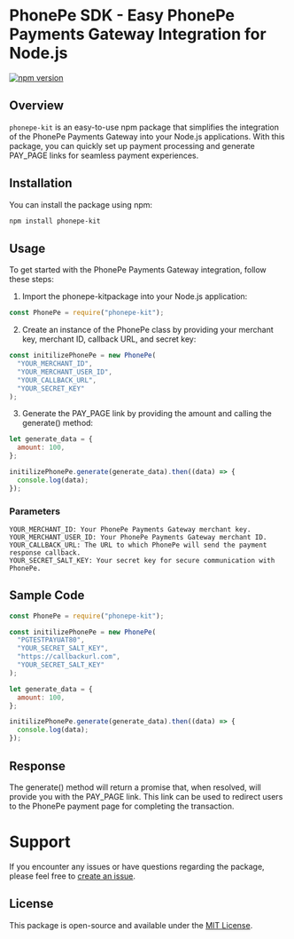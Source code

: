 # PhonePe SDK - Easy PhonePe Payments Gateway Integration for Node.js

[![npm version](https://badge.fury.io/js/phonepe-kit.svg)](https://badge.fury.io/js/phonepe-kit)

## Overview

`phonepe-kit` is an easy-to-use npm package that simplifies the integration of the PhonePe Payments Gateway into your Node.js applications. With this package, you can quickly set up payment processing and generate PAY_PAGE links for seamless payment experiences.

## Installation

You can install the package using npm:

```bash
npm install phonepe-kit
```

## Usage

To get started with the PhonePe Payments Gateway integration, follow these steps:

1. Import the phonepe-kitpackage into your Node.js application:

```javascript
const PhonePe = require("phonepe-kit");
```

2. Create an instance of the PhonePe class by providing your merchant key, merchant ID, callback URL, and secret key:

```javascript
const initilizePhonePe = new PhonePe(
  "YOUR_MERCHANT_ID",
  "YOUR_MERCHANT_USER_ID",
  "YOUR_CALLBACK_URL",
  "YOUR_SECRET_KEY"
);
```

3. Generate the PAY_PAGE link by providing the amount and calling the generate() method:

```javascript
let generate_data = {
  amount: 100,
};

initilizePhonePe.generate(generate_data).then((data) => {
  console.log(data);
});
```

### Parameters

    YOUR_MERCHANT_ID: Your PhonePe Payments Gateway merchant key.
    YOUR_MERCHANT_USER_ID: Your PhonePe Payments Gateway merchant ID.
    YOUR_CALLBACK_URL: The URL to which PhonePe will send the payment response callback.
    YOUR_SECRET_SALT_KEY: Your secret key for secure communication with PhonePe.

## Sample Code

```javascript
const PhonePe = require("phonepe-kit");

const initilizePhonePe = new PhonePe(
  "PGTESTPAYUAT80",
  "YOUR_SECRET_SALT_KEY",
  "https://callbackurl.com",
  "YOUR_SECRET_SALT_KEY"
);

let generate_data = {
  amount: 100,
};

initilizePhonePe.generate(generate_data).then((data) => {
  console.log(data);
});
```

## Response

The generate() method will return a promise that, when resolved, will provide you with the PAY_PAGE link. This link can be used to redirect users to the PhonePe payment page for completing the transaction.

# Support

If you encounter any issues or have questions regarding the package, please feel free to [create an issue](https://github.com/Tibinsunny/phonpe-sdk/issues).

## License

This package is open-source and available under the [MIT License](https://opensource.org/license/mit/).
